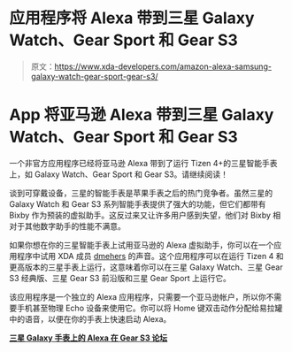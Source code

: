 # 应用程序将 Alexa 带到三星 Galaxy Watch、Gear Sport 和 Gear S3

> 原文：<https://www.xda-developers.com/amazon-alexa-samsung-galaxy-watch-gear-sport-gear-s3/>

# App 将亚马逊 Alexa 带到三星 Galaxy Watch、Gear Sport 和 Gear S3

一个非官方应用程序已经将亚马逊 Alexa 带到了运行 Tizen 4+的三星智能手表上，如 Galaxy Watch、Gear Sport 和 Gear S3。请继续阅读！

谈到可穿戴设备，三星的智能手表是苹果手表之后的热门竞争者。虽然三星的 Galaxy Watch 和 Gear S3 系列智能手表提供了强大的功能，但它们都带有 Bixby 作为预装的虚拟助手。这反过来又让许多用户感到失望，他们对 Bixby 相对于其他数字助手的性能不满意。

如果你想在你的三星智能手表上试用亚马逊的 Alexa 虚拟助手，你可以在一个应用程序中试用 XDA 成员 [dmehers](https://forum.xda-developers.com/member.php?u=3841662) 的声音。这个应用程序可以在运行 Tizen 4 和更高版本的三星手表上运行，这意味着你可以在三星 Galaxy Watch、三星 Gear S3 经典版、三星 Gear S3 前沿版和三星 Gear Sport 上运行它。

该应用程序是一个独立的 Alexa 应用程序，只需要一个亚马逊帐户，所以你不需要手机甚至物理 Echo 设备来使用它。你可以将 Home 键双击动作分配给易拉罐中的语音，以便在你的手表上快速启动 Alexa。

[**三星 Galaxy 手表上的 Alexa 在 Gear S3 论坛**](https://forum.xda-developers.com/smartwatch/gear-s3/alexa-samsung-galaxy-watch-t3900043)